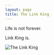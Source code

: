 ```yaml
---
layout: page
title: The Link King
---
```


Life is not forever.

Link King is.

![The Link King](http://the-link-king.party/lk.png)
